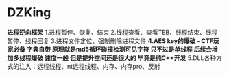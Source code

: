 # DZKing
**进程逆向框架**
1.进程暂停、恢复、结束
2.线程查看、查看TEB、线程结束、线程暂停、线程回复
3.进程文件定位、强制删除进程文件
**4.AES key的爆破 - CTF玩家必备 字典自带 原理就是md5循环碰撞检测可见字符 只不过是单线程 后续会增加多线程爆破 速度一般 但是提升空间还是很大的 毕竟是纯C++开发**
5.DLL各种方式的注入：远程线程、nt远程线程、内存、内存pro、反射
